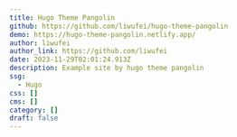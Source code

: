 ```yaml
---
title: Hugo Theme Pangolin
github: https://github.com/liwufei/hugo-theme-pangolin
demo: https://hugo-theme-pangolin.netlify.app/
author: liwufei
author_link: https://github.com/liwufei
date: 2023-11-29T02:01:24.913Z
description: Example site by hugo theme pangolin
ssg:
  - Hugo
css: []
cms: []
category: []
draft: false
---
```

